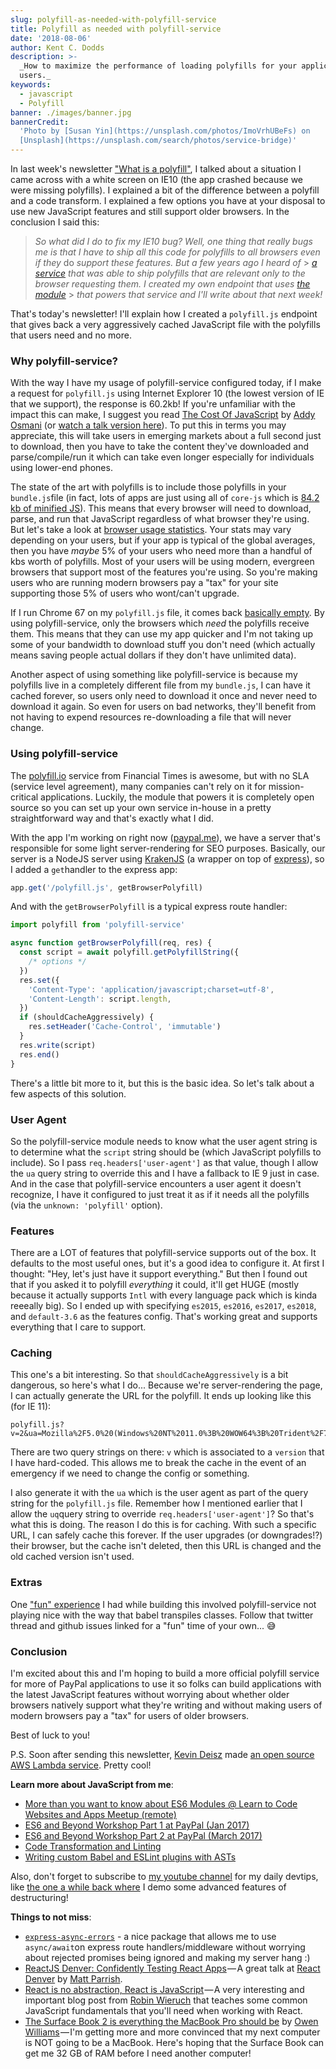 ```yaml
---
slug: polyfill-as-needed-with-polyfill-service
title: Polyfill as needed with polyfill-service
date: '2018-08-06'
author: Kent C. Dodds
description: >-
  _How to maximize the performance of loading polyfills for your application
  users._
keywords:
  - javascript
  - Polyfill
banner: ./images/banner.jpg
bannerCredit:
  'Photo by [Susan Yin](https://unsplash.com/photos/ImoVrhUBeFs) on
  [Unsplash](https://unsplash.com/search/photos/service-bridge)'
---
```


In last week's newsletter ["What is a polyfill"](/blog/what-is-a-polyfill), I
talked about a situation I came across with a white screen on IE10 (the app
crashed because we were missing polyfills). I explained a bit of the difference
between a polyfill and a code transform. I explained a few options you have at
your disposal to use new JavaScript features and still support older browsers.
In the conclusion I said this:

> _So what did I do to fix my IE10 bug? Well, one thing that really bugs me is
> that I have to ship all this code for polyfills to all browsers even if they_
> do _support these features. But a few years ago I heard of_ >
> [_a service_](https://polyfill.io/) _that was able to ship polyfills that are
> relevant only to the browser requesting them. I created my own endpoint that
> uses_ [_the module_](https://github.com/Financial-Times/polyfill-service) >
> _that powers that service and I'll write about that next week!_

That's today's newsletter! I'll explain how I created a `polyfill.js` endpoint
that gives back a very aggressively cached JavaScript file with the polyfills
that users need and no more.

### Why polyfill-service?

With the way I have my usage of polyfill-service configured today, if I make a
request for `polyfill.js` using Internet Explorer 10 (the lowest version of IE
that we support), the response is 60.2kb! If you're unfamiliar with the impact
this can make, I suggest you read
[The Cost Of JavaScript](https://medium.com/dev-channel/the-cost-of-javascript-84009f51e99e)
by [Addy Osmani](https://twitter.com/addyosmani) (or
[watch a talk version here](https://www.youtube.com/watch?v=63I-mEuSvGA)). To
put this in terms you may appreciate, this will take users in emerging markets
about a full second just to download, then you have to take the content they've
downloaded and parse/compile/run it which can take even longer especially for
individuals using lower-end phones.

The state of the art with polyfills is to include those polyfills in your
`bundle.js`file (in fact, lots of apps are just using all of `core-js` which is
[84.2 kb of minified JS](https://bundlephobia.com/result?p=core-js@2.5.7)). This
means that every browser will need to download, parse, and run that JavaScript
regardless of what browser they're using. But let's take a look at
[browser usage statistics](https://caniuse.com/usage-table). Your stats may vary
depending on your users, but if your app is typical of the global averages, then
you have _maybe_ 5% of your users who need more than a handful of kbs worth of
polyfills. Most of your users will be using modern, evergreen browsers that
support most of the features you're using. So you're making users who are
running modern browsers pay a "tax" for your site supporting those 5% of users
who wont/can't upgrade.

If I run Chrome 67 on my `polyfill.js` file, it comes back
[basically empty](https://cdn.polyfill.io/v2/polyfill.min.js). By using
polyfill-service, only the browsers which _need_ the polyfills receive them.
This means that they can use my app quicker and I'm not taking up some of your
bandwidth to download stuff you don't need (which actually means saving people
actual dollars if they don't have unlimited data).

Another aspect of using something like polyfill-service is because my polyfills
live in a completely different file from my `bundle.js`, I can have it cached
forever, so users only need to download it once and never need to download it
again. So even for users on bad networks, they'll benefit from not having to
expend resources re-downloading a file that will never change.

### Using polyfill-service

The [polyfill.io](https://polyfill.io/) service from Financial Times is awesome,
but with no SLA (service level agreement), many companies can't rely on it for
mission-critical applications. Luckily, the module that powers it is completely
open source so you can set up your own service in-house in a pretty
straightforward way and that's exactly what I did.

With the app I'm working on right now ([paypal.me](https://paypal.me/)), we have
a server that's responsible for some light server-rendering for SEO purposes.
Basically, our server is a NodeJS server using [KrakenJS](http://krakenjs.com/)
(a wrapper on top of [express](https://expressjs.com/)), so I added a
`get`handler to the express app:

```js
app.get('/polyfill.js', getBrowserPolyfill)
```

And with the `getBrowserPolyfill` is a typical express route handler:

```js
import polyfill from 'polyfill-service'

async function getBrowserPolyfill(req, res) {
  const script = await polyfill.getPolyfillString({
    /* options */
  })
  res.set({
    'Content-Type': 'application/javascript;charset=utf-8',
    'Content-Length': script.length,
  })
  if (shouldCacheAggressively) {
    res.setHeader('Cache-Control', 'immutable')
  }
  res.write(script)
  res.end()
}
```

There's a little bit more to it, but this is the basic idea. So let's talk about
a few aspects of this solution.

### User Agent

So the polyfill-service module needs to know what the user agent string is to
determine what the `script` string should be (which JavaScript polyfills to
include). So I pass `req.headers['user-agent']` as that value, though I allow
the `ua` query string to override this and I have a fallback to IE 9 just in
case. And in the case that polyfill-service encounters a user agent it doesn't
recognize, I have it configured to just treat it as if it needs all the
polyfills (via the `unknown: 'polyfill'` option).

### Features

There are a LOT of features that polyfill-service supports out of the box. It
defaults to the most useful ones, but it's a good idea to configure it. At first
I thought: "Hey, let's just have it support everything." But then I found out
that if you asked it to polyfill _everything_ it could, it'll get HUGE (mostly
because it actually supports `Intl` with every language pack which is kinda
reeeally big). So I ended up with specifying `es2015`, `es2016`, `es2017`,
`es2018`, and `default-3.6` as the features config. That's working great and
supports everything that I care to support.

### Caching

This one's a bit interesting. So that `shouldCacheAggressively` is a bit
dangerous, so here's what I do... Because we're server-rendering the page, I can
actually generate the URL for the polyfill. It ends up looking like this (for IE
11):

```
polyfill.js?v=2&ua=Mozilla%2F5.0%20(Windows%20NT%2011.0%3B%20WOW64%3B%20Trident%2F7.0%3B%20rv%3A11.0)%20like%20Gecko
```

There are two query strings on there: `v` which is associated to a `version`
that I have hard-coded. This allows me to break the cache in the event of an
emergency if we need to change the config or something.

I also generate it with the `ua` which is the user agent as part of the query
string for the `polyfill.js` file. Remember how I mentioned earlier that I allow
the `uq`query string to override `req.headers['user-agent']`? So that's what
this is doing. The reason I do this is for caching. With such a specific URL, I
can safely cache this forever. If the user upgrades (or downgrades!?) their
browser, but the cache isn't deleted, then this URL is changed and the old
cached version isn't used.

### Extras

One ["fun" experience](https://twitter.com/kentcdodds/status/997228884864139264)
I had while building this involved polyfill-service not playing nice with the
way that babel transpiles classes. Follow that twitter thread and github issues
linked for a "fun" time of your own... 😅

### Conclusion

I'm excited about this and I'm hoping to build a more official polyfill service
for more of PayPal applications to use it so folks can build applications with
the latest JavaScript features without worrying about whether older browsers
natively support what they're writing and without making users of modern
browsers pay a "tax" for users of older browsers.

Best of luck to you!

P.S. Soon after sending this newsletter,
[Kevin Deisz](https://github.com/kddeisz) made
[an open source AWS Lambda service](https://github.com/CultureHQ/polyfill-lambda).
Pretty cool!

**Learn more about JavaScript from me**:

- [More than you want to know about ES6 Modules @ Learn to Code Websites and Apps Meetup (remote)](https://www.youtube.com/watch?v=kTlcu16rSLc&list=PLV5CVI1eNcJgNqzNwcs4UKrlJdhfDjshf)
- [ES6 and Beyond Workshop Part 1 at PayPal (Jan 2017)](https://www.youtube.com/watch?v=t3R3R7UyN2Y&list=PLV5CVI1eNcJgNqzNwcs4UKrlJdhfDjshf)
- [ES6 and Beyond Workshop Part 2 at PayPal (March 2017)](https://www.youtube.com/watch?v=eOKQDh50ECU&list=PLV5CVI1eNcJgNqzNwcs4UKrlJdhfDjshf)
- [Code Transformation and Linting](/workshops/#code-transformation-and-linting)
- [Writing custom Babel and ESLint plugins with ASTs](/talks/#writing-custom-babel-and-eslint-plugins-with-asts)

Also, don't forget to subscribe to [my youtube channel](http://kcd.im/youtube)
for my daily devtips, like
[the one a while back where](https://www.youtube.com/watch?v=FsgGx1SMXn0&list=PLV5CVI1eNcJgCrPH_e6d57KRUTiDZgs0u)
I demo some advanced features of destructuring!

**Things to not miss**:

- [`express-async-errors`](https://github.com/davidbanham/express-async-errors) -
  a nice package that allows me to use `async/await`on express route
  handlers/middleware without worrying about rejected promises being ignored and
  making my server hang :)
- [ReactJS Denver: Confidently Testing React Apps](https://youtu.be/2HnNo4t8534?t=541) — A
  great talk at [React Denver](https://www.meetup.com/ReactDenver/) by
  [Matt Parrish](https://twitter.com/mattparrish).
- [React is no abstraction, React is JavaScript](https://www.robinwieruch.de/javascript-fundamentals-react-requirements/) — A
  very interesting and important blog post from
  [Robin Wieruch](https://twitter.com/rwieruch) that teaches some common
  JavaScript fundamentals that you'll need when working with React.
- [The Surface Book 2 is everything the MacBook Pro should be](https://medium.com/@ow/the-surface-book-2-is-everything-the-macbook-pro-should-be-5ef560edb505)
  by [Owen Williams](https://twitter.com/ow) — I'm getting more and more
  convinced that my next computer is NOT going to be a MacBook. Here's hoping
  that the Surface Book can get me 32 GB of RAM before I need another computer!

